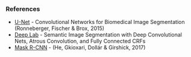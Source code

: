 ### References

- [U-Net](https://lmb.informatik.uni-freiburg.de/people/ronneber/u-net/) - Convolutional Networks for Biomedical Image Segmentation (Ronneberger, Fischer & Brox, 2015)
- [Deep Lab](http://liangchiehchen.com/projects/DeepLab.html) - Semantic Image Segmentation with Deep Convolutional Nets, Atrous Convolution, and Fully Connected CRFs
- [Mask R-CNN](https://arxiv.org/abs/1703.06870) - (He, Gkioxari, Dollár & Girshick, 2017)
